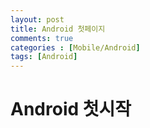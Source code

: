 ```yaml
---
layout: post
title: Android 첫페이지 
comments: true
categories : [Mobile/Android]
tags: [Android]
---
```


# Android 첫시작